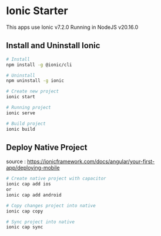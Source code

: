# Ionic Starter

This apps use Ionic v7.2.0 Running in NodeJS v20.16.0

## Install and Uninstall Ionic

```bash
# Install
npm install -g @ionic/cli

# Uninstall
npm uninstall -g ionic

# Create new project
ionic start

# Running project
ionic serve

# Build project
ionic build
```

## Deploy Native Project

source : https://ionicframework.com/docs/angular/your-first-app/deploying-mobile

```bash
# Create native project with capacitor
ionic cap add ios
or
ionic cap add android

# Copy changes project into native
ionic cap copy

# Sync project into native
ionic cap sync
```
